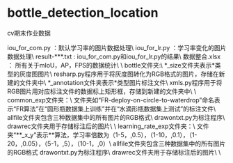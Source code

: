 # bottle_detection_location
cv期末作业数据

iou_for_com.py ：默认学习率的图片数据处理\\
iou_for_lr.py ：学习率变化的图片数据处理\\
result-\*\*\*.txt : iou_for_com.py和iou_for_lr.py的结果\\
数据整合.xlsx ： 所有关于mIoU，AP，FPS的数据统计\\
\\
bottle文件夹:\\
\*\_size文件夹表示\*类型的灰度图图片\\
resharp.py程序用于将灰度图转化为RGB格式的图片，存储在新建的文件夹中\\
\*\_annotation文件夹表示\*类型图片标注文件\\
xmls.py程序用于将RGB图片用对应标注文件的数据标上矩形框，存储到新建的文件夹中\\
\\
common_exp文件夹：\\
文件夹如“FR-deploy-on-circle-to-waterdrop”命名表示“FR算法”在“圆形瓶数据集上训练”并在“水滴形瓶数据集上测试”的标注文件\\
allfile文件夹包含三种数据集中的所有图片的RGB格式\\
drawontxt.py为标注程序\\
drawrec文件夹用于存储标注后的图片\\
\\
learning_rate_exp文件夹：\\
文件夹“\*\*\_x\_y”表示\*\*算法，学习率倍数为（1-5，,0.5），（1-10，,0.1），（1-20，,0.05），（5-1，,5），（10-1，,0）\\
allfile文件夹包含三种数据集中的所有图片的RGB格式
drawontxt.py为标注程序\\
drawrec文件夹用于存储标注后的图片\\
\\
